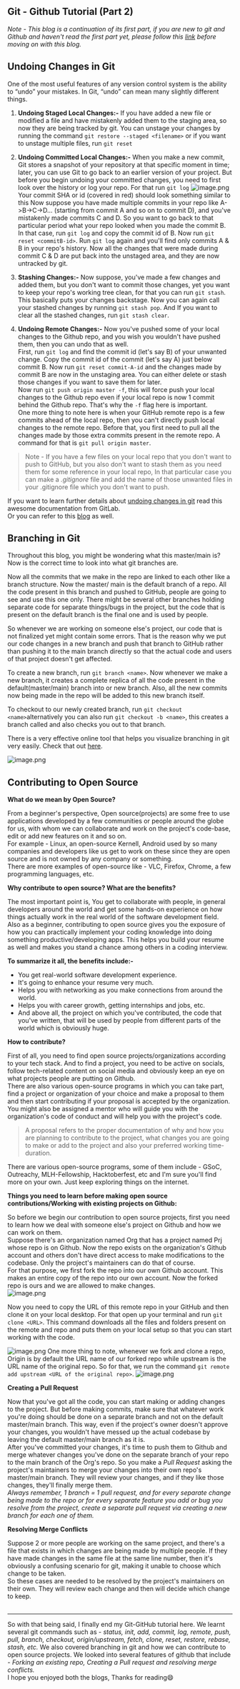 ## Git - Github Tutorial (Part 2)

*Note - This blog is a continuation of its first part, if you are new to git and Github and haven't read the first part yet, please follow this [link](https://snehel4510.hashnode.dev/git-github-tutorial) before moving on with this blog.*

## Undoing Changes in Git
One of the most useful features of any version control system is the ability to “undo” your mistakes. In Git, “undo” can mean many slightly different things.

1. **Undoing Staged Local Changes:-**
If you have added a new file or modified a file and have mistakenly added them to the staging area, so now they are being tracked by git. You can unstage your changes by running the command  ```git restore --staged <filename>```  or if you want to unstage multiple files, run ```git reset```

2. **Undoing Committed Local Changes:-**
When you make a new commit, Git stores a snapshot of your repository at that specific moment in time; later, you can use Git to go back to an earlier version of your project. But before you begin undoing your committed changes, you need to first look over the history or log your repo. For that run ```git log```
![image.png](https://cdn.hashnode.com/res/hashnode/image/upload/v1643913355743/ENfOAFlCK.png)Your commit SHA or id (covered in red) should look something similar to this
Now suppose you have made multiple commits in your repo like A->B->C->D... (starting from commit A and so on to commit D), and you've mistakenly made commits C and D. So you want to go back to that particular period what your repo looked when you made the commit B. In that case, run ```git log``` and copy the commit id of B.
Now run ```git reset <commitB-id>```.
Run ```git log``` again and you'll find only commits A & B in your repo's history.
Now all the changes that were made during commit C & D are put back into the unstaged area, and they are now untracked by git. 

3. **Stashing Changes:-**
Now suppose, you've made a few changes and added them, but you don't want to commit those changes, yet you want to keep your repo's working tree clean, for that you can run ```git stash```. This basically puts your changes backstage.
Now you can again call your stashed changes by running ```git stash pop```.
And If you want to clear all the stashed changes, run ```git stash clear```.

4. **Undoing Remote Changes:-**
Now you've pushed some of your local changes to the Github repo, and you wish you wouldn't have pushed them, then you can undo that as well.<br>
First, run ```git log``` and find the commit id (let's say B) of your unwanted change. Copy the commit id of the commit (let's say A) just below commit B.
Now run ```git reset commit-A-id``` and the changes made by commit B are now in the unstaging area. You can either delete or stash those changes if you want to save them for later.<br>
Now run ```git push origin master -f```, this will force push your local changes to the Github repo even if your local repo is now 1 commit behind the Github repo. That's why the ```-f``` flag here is important.<br>
One more thing to note here is when your GitHub remote repo is a few commits ahead of the local repo, then you can't directly push local changes to the remote repo. Before that, you first need to pull all the changes made by those extra commits present in the remote repo. A command for that is ```git pull origin master```.


> Note - If you have a few files on your local repo that you don't want to push to GitHub, but you also don't want to stash them as you need them for some reference in your local repo, In that particular case you can make a *.gitignore* file and add the name of those unwanted files in your .gitignore file which you don't want to push.


If you want to learn further details about
[undoing changes in git](https://docs.gitlab.com/ee/topics/git/numerous_undo_possibilities_in_git/)
 read this awesome documentation from GitLab.<br>
Or you can refer to this [blog](https://www.nobledesktop.com/learn/git/undo-changes) as well.


## Branching in Git

Throughout this blog, you might be wondering what this master/main is? Now is the correct time to look into what git branches are.

Now all the commits that we make in the repo are linked to each other like a branch structure. Now the master/ main is the default branch of a repo. All the code present in this branch and pushed to GitHub, people are going to see and use this one only. There might be several other branches holding separate code for separate things/bugs in the project, but the code that is present on the default branch is the final one and is used by people.

So whenever we are working on someone else's project, our code that is not finalized yet might contain some errors. That is the reason why we put our code changes in a new branch and push that branch to GitHub rather than pushing it to the main branch directly so that the actual code and users of that project doesn't get affected.

To create a new branch, run ```git branch <name>```. Now whenever we make a new branch, it creates a complete replica of all the code present in the default(master/main) branch into or new branch. Also, all the new commits now being made in the repo will be added to this new branch itself.

To checkout to our newly created branch, run ```git checkout <name>```alternatively you can also run ```git checkout -b <name>```, this creates a branch called <name> and also checks you out to that branch.

There is a very effective online tool that helps you visualize branching in git very easily. Check that out [here](https://git-school.github.io/visualizing-git/).


![image.png](https://cdn.hashnode.com/res/hashnode/image/upload/v1644050973336/Pi5FaSlyV.png)


## Contributing to Open Source

**What do we mean by Open Source?**

From a beginner's perspective, Open source(projects) are some free to use applications developed by a few communities or people around the globe for us, with whom we can collaborate and work on the project's code-base, edit or add new features on it and so on.<br>
For example - Linux, an open-source Kernell, Android used by so many companies and developers like us get to work on these since they are open source and is not owned by any company or something.<br>
There are more examples of open-source like - VLC, Firefox, Chrome, a few programming languages, etc.

**Why contribute to open source? What are the benefits?**

The most important point is, You get to collaborate with people, in general developers around the world and get some hands-on experience on how things actually work in the real world of the software development field. Also as a beginner, contributing to open source gives you the exposure of how you can practically implement your coding knowledge into doing something productive/developing apps. This helps you build your resume as well and makes you stand a chance among others in a coding interview.<br>

**To summarize it all, the benefits include:-**<br>
- You get real-world software development experience.
- It's going to enhance your resume very much.
- Helps you with networking as you make connections from around the world.
- Helps you with career growth, getting internships and jobs, etc.
- And above all, the project on which you've contributed, the code that you've written, that will be used by people from different parts of the world which is obviously huge.


**How to contribute?**

First of all, you need to find open source projects/organizations according to your tech stack. And to find a project, you need to be active on socials, follow tech-related content on social media and obviously keep an eye on what projects people are putting on Github.<br>
There are also various open-source programs in which you can take part, find a project or organization of your choice and make a proposal to them and then start contributing if your proposal is accepted by the organization. You might also be assigned a mentor who will guide you with the organization's code of conduct and will help you with the project's code.<br>
> A proposal refers to the proper documentation of why and how you are planning to contribute to the project, what changes you are going to make or add to the project and also your preferred working time-duration. 

There are various open-source programs, some of them include - GSoC, Outreachy, MLH-Fellowship, Hacktoberfest, etc and I'm sure you'll find more on your own. Just keep exploring things on the internet.

**Things you need to learn before making open source contributions/Working with existing projects on Github:**

So before we begin our contribution to open source projects, first you need to learn how we deal with someone else's project on Github and how we can work on them.<br>
Suppose there's an organization named Org that has a project named Prj whose repo is on Github. Now the repo exists on the organization's Github account and others don't have direct access to make modifications to the codebase. Only the project's maintainers can do that of course.<br>
For that purpose, we first fork the repo into our own Github account. This makes an entire copy of the repo into our own account. Now the forked repo is ours and we are allowed to make changes.<br>
![image.png](https://cdn.hashnode.com/res/hashnode/image/upload/v1643981350701/RptpWXPqM.png)

Now you need to copy the URL of this remote repo in your GitHub and then clone it on your local desktop. For that open up your terminal and run ```git clone <URL>```. This command downloads all the files and folders present on the remote and repo and puts them on your local setup so that you can start working with the code.

![image.png](https://cdn.hashnode.com/res/hashnode/image/upload/v1643981558702/pue4L8O1-.png)
One more thing to note, whenever we fork and clone a repo, Origin is by default the URL name of our forked repo while upstream is the URL name of the original repo. So for that, we run the command ```git remote add upstream <URL of the original repo>```. 
![image.png](https://cdn.hashnode.com/res/hashnode/image/upload/v1643981618906/IYFCAmyOm.png)

**Creating a Pull Request**<br>

Now that you've got all the code, you can start making or adding changes to the project. But before making commits, make sure that whatever work you're doing should be done on a separate branch and not on the default master/main branch. This way, even if the project's owner doesn't approve your changes, you wouldn't have messed up the actual codebase by leaving the default master/main branch as it is.<br>
After you've committed your changes, it's time to push them to Github and merge whatever changes you've done on the separate branch of your repo to the main branch of the Org's repo. So you make a *Pull Request* asking the project's maintainers to merge your changes into their own repo's master/main branch. They will review your changes, and if they like those changes, they'll finally merge them.<br>
*Always remember, 1 branch = 1 pull request, and for every separate change being made to the repo or for every separate feature you add or bug you resolve from the project, create a separate pull request via creating a new branch for each one of them.*

**Resolving Merge Conflicts**

Suppose 2 or more people are working on the same project, and there's a file that exists in which changes are being made by multiple people. If they have made changes in the same file at the same line number, then it's obviously a confusing scenario for git, making it unable to choose which change to be taken.<br>
So these cases are needed to be resolved by the project's maintainers on their own. They will review each change and then will decide which change to keep.<br><br><hr>

So with that being said, I finally end my Git-GitHub tutorial here. We learnt several git commands such as - *status, init, add, commit, log, remote, push, pull, branch, checkout, origin/upstream, fetch, clone, reset, restore, rebase, stash, etc.* We also covered branching in git and how we can contribute to open source projects. We looked into several features of github that include - *Forking an existing repo, Creating a Pull request and resolving merge conflicts.*<br>
I hope you enjoyed both the blogs, Thanks for reading😄